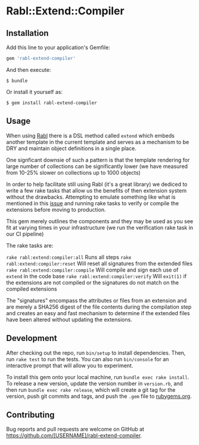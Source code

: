 # Rabl::Extend::Compiler
## Installation

Add this line to your application's Gemfile:

```ruby
gem 'rabl-extend-compiler'
```

And then execute:

    $ bundle

Or install it yourself as:

    $ gem install rabl-extend-compiler

## Usage

When using [Rabl](https://github.com/nesquena/rabl) there is a DSL method called `extend` which embeds another template in the current template and serves as a
mechanism to be DRY and maintain object definitions in a single place.

One signficant downsie of such a pattern is that the template rendering for large number of collections can be significantly lower (we have measured from 10-25% slower on collections up to 1000 objects)

In order to help facilitate still using Rabl (it's a great library) we dediced to write a few rake tasks that allow us the benefits of then extension system
without the drawbacks. Attempting to emulate something like what is mentioned in this [issue](https://github.com/nesquena/rabl/issues/500) and running rake tasks to verify or compile the extensions before moving to production.

This gem merely outlines the components and they may be used as you see fit at varying times in your infrastructure (we run the verification rake task in our CI pipeline)

The rake tasks are:

`rake rabl:extend:compiler:all` Runs all steps
`rake rabl:extend:compiler:reset` Will reset all signatures from the extended files
`rake rabl:extend:compiler:compile` Will compile and sign each use of `extend` in the code base
`rake rabl:extend:compiler:verify` Will `exit(1)` if the extensions are not compiled or the signatures do not match on the compiled extensions


The "signatures" encompass the attributes or files from an extension and are merely a SHA256 digest of the file contents during the compilation step and creates an easy and fast mechanism to determine if the extended files have been altered without updating the extensions.

## Development

After checking out the repo, run `bin/setup` to install dependencies. Then, run `rake test` to run the tests. You can also run `bin/console` for an interactive prompt that will allow you to experiment.

To install this gem onto your local machine, run `bundle exec rake install`. To release a new version, update the version number in `version.rb`, and then run `bundle exec rake release`, which will create a git tag for the version, push git commits and tags, and push the `.gem` file to [rubygems.org](https://rubygems.org).

## Contributing

Bug reports and pull requests are welcome on GitHub at https://github.com/[USERNAME]/rabl-extend-compiler.
